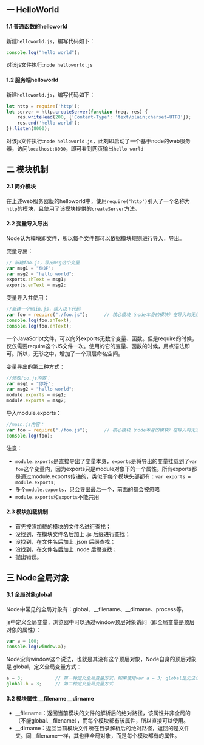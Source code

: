 ## 一 HelloWorld

#### 1.1 普通函数的helloworld

新建`helloworld.js`，编写代码如下：
```js
console.log("hello world");
```
对该js文件执行:`node helloworld.js`

#### 1.2 服务端helloworld

新建`helloworld.js`，编写代码如下：
```js
let http = require('http');
let server = http.createServer(function (req, res) {
    res.writeHead(200, {'Content-Type': 'text/plain;charset=UTF8'});
    res.end('hello world');
}).listen(8000);
```
对该js文件执行:`node helloworld.js`，此刻即启动了一个基于node的web服务器，访问`localhost:8000`，即可看到网页输出`hello world`

## 二 模块机制

#### 2.1 简介模块

在上述web服务器版的helloworld中，使用`require('http')`引入了一个名称为`http`的模块，且使用了该模块提供的`createServer`方法。  

#### 2.2 变量导入导出

Node认为模块即文件，所以每个文件都可以依据模块规则进行导入，导出。  

变量导出：
```js
// 新建foo.js，导出msg这个变量
var msg1 = "你好";
var msg2 = "hello world";
exports.zhText = msg1;
exports.enText = msg2;
```

变量导入并使用：
```js
//新建一个main.js，输入以下代码
var foo = require("./foo.js");      // 核心模块（node本身的模块）在导入时无须路径，如 var http = require('http');
console.log(foo.zhText);
console.log(foo.enText);
```
一个JavaScript文件，可以向外exports无数个变量、函数。但是require的时候，仅仅需要require这个JS文件一次。使用的它的变量、函数的时候，用点语法即可。所以，无形之中，增加了一个顶层命名空间。  

变量导出的第二种方式：
```js
//修改foo.js内容：
var msg1 = "你好";
var msg2 = "hello world";
module.exports = msg1;
module.exports = msg2;
```

导入module.exports：
```js
//main.js内容：
var foo = require("./foo.js");      // 核心模块（node本身的模块）在导入时无须路径，如 var http = require('http');
console.log(foo);
```

注意：
- `module.exports`是直接导出了变量本身，`exports`是将导出的变量挂载到了`var foo`这个变量内，因为exports只是module对象下的一个属性。所有exports都是通过module.exports传递的，类似于每个模块头部都有：`var exports = module.exports;`
- 多个`module.exports`，只会导出最后一个，前面的都会被忽略
- `module.exports`和`exports`不能共用

#### 2.3 模块加载机制

- 首先按照加载的模块的文件名进行查找；
- 没找到，在模块文件名后加上 .js 后缀进行查找；
- 没找到，在文件名后加上 .json 后缀查找；
- 没找到，在文件名后加上 .node 后缀查找；
- 抛出错误。

## 三 Node全局对象

#### 3.1 全局对象global

Node中常见的全局对象有：global、__filename、__dirname、process等。

js中定义全局变量，浏览器中可以通过window顶层对象访问（即全局变量是顶层对象的属性）：
```js
var a = 100;
console.log(window.a);
```

Node没有window这个说法，也就是其没有这个顶层对象，Node自身的顶层对象是 global，定义全局变量方式：
```js
a = 3;            // 第一种定义全局变量方式，如果使用var a = 3; global是无法访问到的。
global.b = 3;     // 第二种定义全局变量方式
```

#### 3.2 模块属性 __filename  __dirname  

- __filename：返回当前模块的文件的解析后的绝对路径，该属性并非全局的（不能global.__filename），而每个模块都有该属性，所以直接可以使用。
- __dirname：返回当前模块文件所在目录解析后的绝对路径，返回的是文件夹。同__filename一样，其也非全局对象，而是每个模块都有的属性。  

